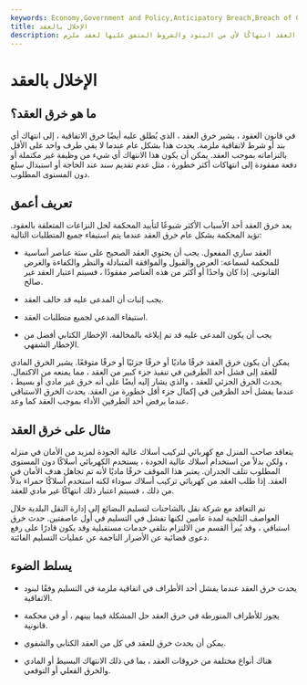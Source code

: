 ```yaml
---
keywords: Economy,Government and Policy,Anticipatory Breach,Breach of Contract,Contract law,Material Breach,Partial Breach
title: الإخلال بالعقد
description: يعد خرق العقد انتهاكًا لأي من البنود والشروط المتفق عليها لعقد ملزم.
---
```


# الإخلال بالعقد
## ما هو خرق العقد؟

في قانون العقود ، يشير خرق العقد ، الذي يُطلق عليه أيضًا خرق الاتفاقية ، إلى انتهاك أي بند أو شرط لاتفاقية ملزمة. يحدث هذا بشكل عام عندما لا يفي طرف واحد على الأقل بالتزاماته بموجب العقد. يمكن أن يكون هذا الانتهاك أي شيء من وظيفة غير مكتملة أو دفعة مفقودة إلى انتهاكات أكثر خطورة ، مثل عدم تقديم سند عند الحاجة أو استبدال سلع دون المستوى المطلوب.

## تعريف أعمق

يعد خرق العقد أحد الأسباب الأكثر شيوعًا لتأييد المحكمة لحل النزاعات المتعلقة بالعقود. تؤيد المحكمة بشكل عام خرق العقد عندما يتم استيفاء جميع المتطلبات التالية:

- العقد ساري المفعول. يجب أن يحتوي العقد الصحيح على ستة عناصر أساسية للمحكمة لسماعه: العرض والقبول والموافقة المتبادلة والنظر والكفاءة والغرض القانوني. إذا كان واحدًا أو أكثر من هذه العناصر مفقودًا ، فسيتم اعتبار العقد غير صالح.

- يجب إثبات أن المدعى عليه قد خالف العقد.

- استيفاء المدعي لجميع متطلبات العقد.

- يجب أن يكون المدعى عليه قد تم إبلاغه بالمخالفة. الإخطار الكتابي أفضل من الإخطار الشفهي.

يمكن أن يكون خرق العقد خرقًا ماديًا أو خرقًا جزئيًا أو خرقًا متوقعًا. يشير الخرق المادي للعقد إلى فشل أحد الطرفين في تنفيذ جزء كبير من العقد ، مما يمنعه من الاكتمال. يحدث الخرق الجزئي للعقد ، والذي يشار إليه أيضًا على أنه خرق غير مادي أو بسيط ، عندما يفشل أحد الطرفين في إكمال جزء أقل خطورة من العقد. يحدث الخرق الاستباقي عندما يرفض أحد الطرفين الأداء بموجب العقد كما وعد.

## مثال على خرق العقد

يتعاقد صاحب المنزل مع كهربائي لتركيب أسلاك عالية الجودة لمزيد من الأمان في منزله ، ولكن بدلاً من استخدام أسلاك عالية الجودة ، يستخدم الكهربائي أسلاكًا دون المستوى المطلوب تتلف الجدران. يعتبر هذا الموقف خرقًا ماديًا لأنه تم تجاهل هدف الأمان في العقد. إذا طلب العقد من كهربائي تركيب أسلاك سوداء لكنه استخدم أسلاكًا حمراء بدلاً من ذلك ، فسيتم اعتبار ذلك انتهاكًا غير مادي للعقد.

تم التعاقد مع شركة نقل بالشاحنات لتسليم البضائع إلى إدارة النقل البلدية خلال العواصف الثلجية لمدة عامين لكنها تفشل في التسليم في أول عاصفتين. حدث خرق استباقي ، وقد يُبرأ القسم من الالتزام بتلقي خدمات مستقبلية وقد يكون قادرًا على رفع دعوى قضائية عن الأضرار الناجمة عن عمليات التسليم الفائتة.

## يسلط الضوء

- يحدث خرق العقد عندما يفشل أحد الأطراف في اتفاقية ملزمة في التسليم وفقًا لبنود الاتفاقية.

- يجوز للأطراف المتورطة في خرق العقد حل المشكلة فيما بينهم ، أو في محكمة قانونية.

- يمكن أن يحدث خرق للعقد في كل من العقد الكتابي والشفوي.

- هناك أنواع مختلفة من خروقات العقد ، بما في ذلك الانتهاك البسيط أو المادي والخرق الفعلي أو التوقعي.

